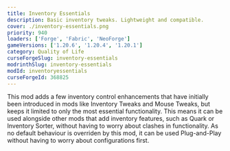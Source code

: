 ```yaml
---
title: Inventory Essentials
description: Basic inventory tweaks. Lightweight and compatible.
cover: ./inventory-essentials.png
priority: 940
loaders: ['Forge', 'Fabric', 'NeoForge']
gameVersions: ['1.20.6', '1.20.4', '1.20.1']
category: Quality of Life
curseForgeSlug: inventory-essentials
modrinthSlug: inventory-essentials
modId: inventoryessentials
curseForgeId: 368825
---
```


This mod adds a few inventory control enhancements that have initially been introduced in mods like Inventory Tweaks and Mouse Tweaks, but keeps it limited to only the most essential functionality. This means it can be used alongside other mods that add inventory features, such as Quark or Inventory Sorter, without having to worry about clashes in functionality. As no default behaviour is overriden by this mod, it can be used Plug-and-Play without having to worry about configurations first.